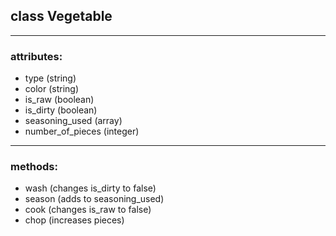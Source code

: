 ## class Vegetable
---
### attributes:

  * type (string)
  * color (string)
  * is_raw (boolean)
  * is_dirty (boolean)  
  * seasoning_used (array)
  * number_of_pieces (integer)
---
### methods:  
  * wash (changes is_dirty to false)
  * season (adds to seasoning_used)
  * cook (changes is_raw to false)
  * chop (increases pieces)
